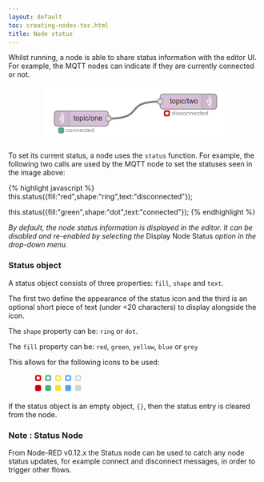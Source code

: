 ```yaml
---
layout: default
toc: creating-nodes-toc.html
title: Node status
---
```


Whilst running, a node is able to share status information with the editor UI.
For example, the MQTT nodes can indicate if they are currently connected or not.

<div style="text-align: center">
    <img title="node status" src="images/node_status.png"/>
</div>

To set its current status, a node uses the `status` function. For example, the
following two calls are used by the MQTT node to set the statuses seen in the
image above:

{% highlight javascript %}
this.status({fill:"red",shape:"ring",text:"disconnected"});

this.status({fill:"green",shape:"dot",text:"connected"});
{% endhighlight %}

*By default, the node status information is displayed in the editor. It can
be disabled and re-enabled by selecting the* Display Node Status *option in the drop-down menu.*

### Status object

A status object consists of three properties: `fill`, `shape` and `text`.

The first two define the appearance of the status icon and the third is an
optional short piece of text (under <20 characters) to display alongside the
icon.

The `shape` property can be: `ring` or `dot`.

The `fill` property can be: `red`, `green`, `yellow`, `blue` or `grey`

This allows for the following icons to be used:

<div style="margin-left: 50px">
    <svg width="100" height="40">
       <rect x="5"  y="5" width="9" height="9" rx="2" ry="2" stroke-width="3" fill="#fff" stroke="#cc0000"/>
       <rect x="25" y="5" width="9" height="9" rx="2" ry="2" stroke-width="3" fill="#fff" stroke="#55aa88"/>
       <rect x="45" y="5" width="9" height="9" rx="2" ry="2" stroke-width="3" fill="#fff" stroke="#F9DF31"/>
       <rect x="65" y="5" width="9" height="9" rx="2" ry="2" stroke-width="3" fill="#fff" stroke="#53A3F3"/>
       <rect x="85" y="5" width="9" height="9" rx="2" ry="2" stroke-width="3" fill="#fff" stroke="#d3d3d3"/>
       <rect x="5"  y="25" width="9" height="9" rx="2" ry="2" stroke-width="3" fill="#cc0000" stroke="#cc0000"/>
       <rect x="25" y="25" width="9" height="9" rx="2" ry="2" stroke-width="3" fill="#55aa88" stroke="#55aa88"/>
       <rect x="45" y="25" width="9" height="9" rx="2" ry="2" stroke-width="3" fill="#F9DF31" stroke="#F9DF31"/>
       <rect x="65" y="25" width="9" height="9" rx="2" ry="2" stroke-width="3" fill="#53A3F3" stroke="#53A3F3"/>
       <rect x="85" y="25" width="9" height="9" rx="2" ry="2" stroke-width="3" fill="#d3d3d3" stroke="#d3d3d3"/>
    </svg>
</div>

If the status object is an empty object, `{}`, then the status entry is cleared from the
node.

### Note : Status Node

From Node-RED v0.12.x the Status node can be used to catch any node status
updates, for example connect and disconnect messages, in order to trigger other
flows.
